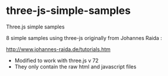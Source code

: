# three-js-simple-samples
Three.js simple samples

8 simple samples using three-js
originally from Johannes Raida :

http://www.johannes-raida.de/tutorials.htm

* Modified to work with three.js v 72 
* They only contain the raw html and javascript files
